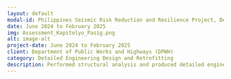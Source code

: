```yaml
---
layout: default
modal-id: Philippines Seismic Risk Reduction and Resilience Project, Department of Public Works and Highways
date: June 2024 to February 2025
img: Assessment_Kapitolyo_Pasig.png
alt: image-alt
project-date: June 2024 to February 2025
client: Department of Public Works and Highways (DPWH)
category: Detailed Engineering Design and Retrofitting
description: Performed structural analysis and produced detailed engineering design of Essential, Mid-rise Buildings such as Structural Retrofit Plans, Design and Detailing plans, As-Found & As Built Plans in accordance with NSCP, ACI, and AISC Standards. 
---
```

